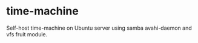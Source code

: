 # time-machine
Self-host time-machine on Ubuntu server using samba avahi-daemon and vfs fruit module.
